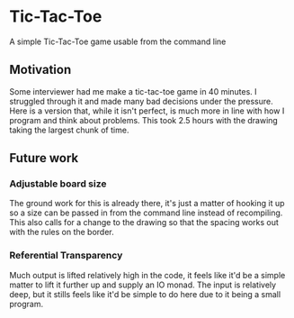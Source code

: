 # Tic-Tac-Toe
A simple Tic-Tac-Toe game usable from the command line

## Motivation
Some interviewer had me make a tic-tac-toe game in 40 minutes. I struggled through it and made many bad decisions under the pressure. Here is a version that, while it isn't perfect, is much more in line with how I program and think about problems. This took 2.5 hours with the drawing taking the largest chunk of time.

## Future work
### Adjustable board size
The ground work for this is already there, it's just a matter of hooking it up so a size can be passed in from the command line instead of recompiling. This also calls for a change to the drawing so that the spacing works out with the rules on the border.

### Referential Transparency
Much output is lifted relatively high in the code, it feels like it'd be a simple matter to lift it further up and supply an IO monad. The input is relatively deep, but it stills feels like it'd be simple to do here due to it being a small program.

